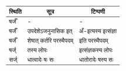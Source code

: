 | स्थिति | सूत्र | टिप्पणी |
| ----- | ------- | ------ |
| षर्जँ | - | - |
| षर्जँ | उपदेशेऽजनुनासिक इत् | अँ-इत्यस्य इत्संज्ञा |
| षर्जँ | शेषात् कर्तरि परस्मैपदम् | इति परस्मैपदम् |
| षर्ज् | तस्य लोपः | इत्संज्ञकस्य लोपः |
| सर्ज् | धात्वादेः षः सः | धातोरादेः षस्य सः |
